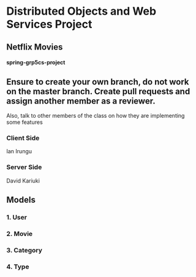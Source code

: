 # Distributed Objects and Web Services Project
## Netflix Movies
#### spring-grp5cs-project


## Ensure to create your own branch, do not work on the master branch. Create pull requests and assign another member as a reviewer.
Also, talk to other members of the class on how they are implementing some features

### Client Side
Ian Irungu




### Server Side
David Kariuki

## Models
### 1. User
### 2. Movie
### 3. Category
### 4. Type
